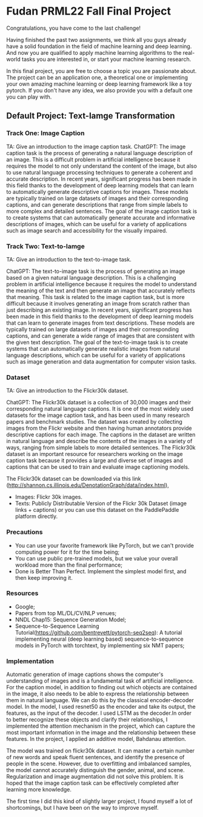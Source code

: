 # Fudan PRML22 Fall Final Project

Congratulations, you have come to the last challenge!

Having finished the past two assignments, we think all you guys already have a solid foundation in the field of machine learning and deep learning. And now you are qualified to apply machine learning algorithms to the real-world tasks you are interested in, or start your machine learning research.

In this final project, you are free to choose a topic you are passionate about. The project can be an application one, a theoretical one or implementing your own amazing machine learning or deep learning framework like a toy pytorch. If you don't have any idea, we also provide you with a default one you can play with.


## Default Project: Text-Iamge Transformation

### Track One: Image Caption

TA: Give an introduction to the image caption task.
ChatGPT: The image caption task is the process of generating a natural language description of an image. This is a difficult problem in artificial intelligence because it requires the model to not only understand the content of the image, but also to use natural language processing techniques to generate a coherent and accurate description. In recent years, significant progress has been made in this field thanks to the development of deep learning models that can learn to automatically generate descriptive captions for images. These models are typically trained on large datasets of images and their corresponding captions, and can generate descriptions that range from simple labels to more complex and detailed sentences. The goal of the image caption task is to create systems that can automatically generate accurate and informative descriptions of images, which can be useful for a variety of applications such as image search and accessibility for the visually impaired.


### Track Two: Text-to-Iamge

TA: Give an introduction to the text-to-image task.

ChatGPT: The text-to-image task is the process of generating an image based on a given natural language description. This is a challenging problem in artificial intelligence because it requires the model to understand the meaning of the text and then generate an image that accurately reflects that meaning. This task is related to the image caption task, but is more difficult because it involves generating an image from scratch rather than just describing an existing image. In recent years, significant progress has been made in this field thanks to the development of deep learning models that can learn to generate images from text descriptions. These models are typically trained on large datasets of images and their corresponding captions, and can generate a wide range of images that are consistent with the given text description. The goal of the text-to-image task is to create systems that can automatically generate realistic images from natural language descriptions, which can be useful for a variety of applications such as image generation and data augmentation for computer vision tasks.


### Dataset

TA: Give an introduction to the Flickr30k dataset.

ChatGPT: The Flickr30k dataset is a collection of 30,000 images and their corresponding natural language captions. It is one of the most widely used datasets for the image caption task, and has been used in many research papers and benchmark studies. The dataset was created by collecting images from the Flickr website and then having human annotators provide descriptive captions for each image. The captions in the dataset are written in natural language and describe the contents of the images in a variety of ways, ranging from simple labels to more detailed sentences. The Flickr30k dataset is an important resource for researchers working on the image caption task because it provides a large and diverse set of images and captions that can be used to train and evaluate image captioning models.

The Flickr30k dataset can be downloaded via this link (http://shannon.cs.illinois.edu/DenotationGraph/data/index.html),
- Images: Flickr 30k images.
- Texts: Publicly Distributable Version of the Flickr 30k Dataset (image links + captions)
or you can use this dataset on the PaddlePaddle platform directly.


### Precautions

- You can use your favorite framework like PyTorch, but we can't provide computing power for it for the time being;
- You can use public pre-trained models, but we value your overall workload more than the final performance;
- Done is Better Than Perfect. Implement the simplest model first, and then keep improving it.


### Resources
- Google;
- Papers from top ML/DL/CV/NLP venues;
- NNDL Chap15: Sequence Generation Model;
- Sequence-to-Sequence Learning Tutorial(https://github.com/bentrevett/pytorch-seq2seq): A tutorial implementing neural (deep learning based) sequence-to-sequence models in PyTorch with torchtext, by implementing six NMT papers;

### Implementation
Automatic generation of image captions shows the computer's understanding of images and is a fundamental task of artificial intelligence. For the caption model, in addition to finding out which objects are contained in the image, it also needs to be able to express the relationship between them in natural language. We can do this by the classical encoder-decoder model. In the model, I used resnet50 as the encoder and take its output, the features, as the input of the decoder. I used LSTM as the decoder.In order to better recognize these objects and clarify their relationships, I implemented the attention mechanism in the project, which can capture the most important information in the image and the relationship between these features. In the project, I applied an additive model, Bahdanau attention.

The model was trained on flickr30k dataset. It can master a certain number of new words and speak fluent sentences, and identify the presence of people in the scene. However, due to overfitting and imbalanced samples, the model cannot accurately distinguish the gender, animal, and scene. Regularization and image augmentation did not solve this problem. It is hoped that the image caption task can be effectively completed after learning more knowledge.

The first time I did this kind of slightly larger project, I found myself a lot of shortcomings, but I have been on the way to improve myself.